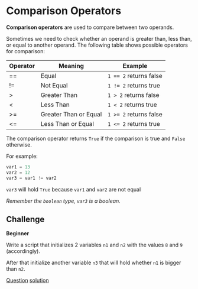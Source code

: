 # Comparison Operators

**Comparison operators** are used to compare between two operands.

Sometimes we need to check whether an operand is greater than, less than, or equal to another operand. The following table shows possible operators for comparison:

| Operator | Meaning | Example |
|----------|---------|---------|
| == | Equal | `1 == 2` returns false |
| != | Not Equal | `1 != 2` returns true |
| > | Greater Than | `1 > 2` returns false |
| < | Less Than | `1 < 2` returns true |
| >= | Greater Than or Equal | `1 >= 2` returns false |
| <= | Less Than or Equal | `1 <= 2` returns true |

The comparison operator returns `True` if the comparison is true and `False` otherwise.

For example:

```python
var1 = 13
var2 = 12
var3 = var1 != var2
```

`var3` will hold `True` because `var1` and `var2` are not equal

*Remember the `boolean` type, `var3` is a boolean.*

## Challenge

**Beginner**

Write a script that initializes 2 variables `n1` and `n2` with the values `8` and `9` (accordingly).

After that initialize another variable `n3` that will hold whether `n1` is bigger than `n2`.  

[Question](q.py) [solution](solution.py)